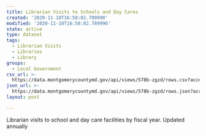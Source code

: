 ```yaml
---
title: Librarian Visits to Schools and Day Cares
created: '2020-11-10T16:58:02.789990'
modified: '2020-11-10T16:58:02.789996'
state: active
type: dataset
tags:
  - Librarian Visits
  - Libraries
  - Library
groups:
  - Local Government
csv_url: >-
  https://data.montgomerycountymd.gov/api/views/578b-zgzd/rows.csv?accessType=DOWNLOAD
json_url: >-
  https://data.montgomerycountymd.gov/api/views/578b-zgzd/rows.json?accessType=DOWNLOAD
layout: post

---
```

Librarian visits to school and day care facilities by fiscal year. Updated annually
